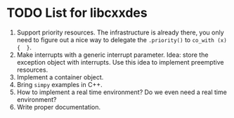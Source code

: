 # TODO List for libcxxdes

1. Support priority resources. The infrastructure is already there, you only need to figure out a nice way to delegate the `.priority()` to `co_with (x) {  }`.
2. Make interrupts with a generic interrupt parameter. Idea: store the exception object with interrupts. Use this idea to implement preemptive resources.
3. Implement a container object.
4. Bring `simpy` examples in C++.
5. How to implement a real time environment? Do we even need a real time environment?
6. Write proper documentation.
